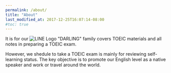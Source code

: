 ```yaml
---
permalink: /about/
title: "About"
last_modified_at: 2017-12-25T16:07:14-08:00
#toc: true
---
```


It is for our ![LINE Logo](/toeic/assets/images/LINE.jpg) "DARLING" family covers TOEIC materials and all notes in preparing a TOEIC exam. 

However, we shedule to take a TOEIC exam is mainly for reviewing self-learning status. The key objective is to promote our English level as a native speaker and work or travel around the world.   

